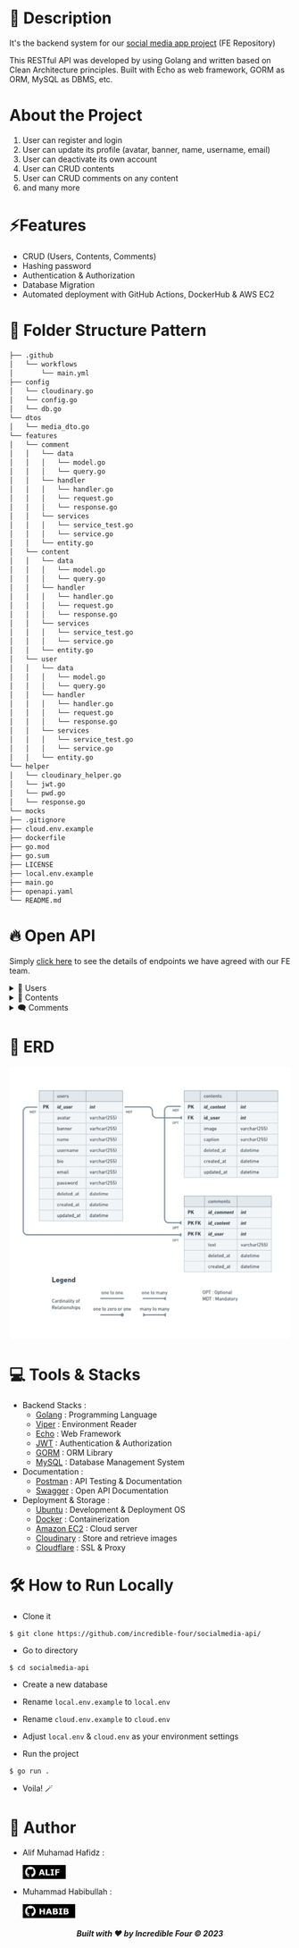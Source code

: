 # 📑 Description

It's the backend system for our [social media app project](https://github.com/incredible-four/socialmedia-app) (FE Repository)

This RESTful API was developed by using Golang and written based on Clean Architecture principles. Built with Echo as web framework, GORM as ORM, MySQL as DBMS, etc.

# About the Project

1. User can register and login
2. User can update its profile (avatar, banner, name, username, email)
3. User can deactivate its own account
4. User can CRUD contents
5. User can CRUD comments on any content
6. and many more

# ⚡Features
- CRUD (Users, Contents, Comments)
- Hashing password
- Authentication & Authorization
- Database Migration
- Automated deployment with GitHub Actions, DockerHub & AWS EC2

# 📂 Folder Structure Pattern

```
├── .github
│   └── workflows
│       └── main.yml
├── config
│   └── cloudinary.go
│   └── config.go
│   └── db.go
└── dtos
│   └── media_dto.go
└── features
│   └── comment
│   │   └── data
│   │   │   └── model.go
│   │   │   └── query.go
│   │   └── handler
│   │   │   └── handler.go
│   │   │   └── request.go
│   │   │   └── response.go
│   │   └── services
│   │   │   └── service_test.go
│   │   │   └── service.go
│   │   └── entity.go
│   └── content
│   │   └── data
│   │   │   └── model.go
│   │   │   └── query.go
│   │   └── handler
│   │   │   └── handler.go
│   │   │   └── request.go
│   │   │   └── response.go
│   │   └── services
│   │   │   └── service_test.go
│   │   │   └── service.go
│   │   └── entity.go
│   └── user
│   │   └── data
│   │   │   └── model.go
│   │   │   └── query.go
│   │   └── handler
│   │   │   └── handler.go
│   │   │   └── request.go
│   │   │   └── response.go
│   │   └── services
│   │   │   └── service_test.go
│   │   │   └── service.go
│   │   └── entity.go
└── helper
│   └── cloudinary_helper.go
│   └── jwt.go
│   └── pwd.go
│   └── response.go
└── mocks
├── .gitignore
├── cloud.env.example
├── dockerfile
├── go.mod
├── go.sum
├── LICENSE
├── local.env.example
├── main.go
├── openapi.yaml
└── README.md
```

# 🔥 Open API

Simply [click here](https://app.swaggerhub.com/apis-docs/ALIFMUHAMADHAFIDZ23/SocialMedia-Group4/1.0.0) to see the details of endpoints we have agreed with our FE team.

<details>
  <summary>👶 Users</summary>
  
| Method      | Endpoint            | Params      | JWT Token   | Function                                |
| ----------- | ------------------- | ----------- | ----------- | --------------------------------------- |
| POST        | /register           | -           | NO          | Register a new user                     |
| POST        | /login              | -           | NO          | Login to the system                     |
| GET         | /users/{username}   | username    | NO          | Show profile (get user & its contents)  |
| GET         | /users              | -           | YES         | Get data user (for edit profile form)   |
| PUT         | /users              | -           | YES         | Update user profile                     |
| DELETE      | /users              | -           | YES         | Deactivate user account                 |
  
</details>

<details>
  <summary>🔖 Contents</summary>
  
| Method      | Endpoint                | Params      | JWT Token   | Function                                |
| ----------- | ----------------------- | ----------- | ----------- | --------------------------------------- |
| GET         | /contents               | -           | NO          | Get all contents                        |
| GET         | /contents/{id_content}  | id_content  | NO          | Get a content by its ID                 |
| POST        | /contents               | -           | YES         | Post a new content                      |
| PUT         | /contents/{id_content}  | id_content  | YES         | Update a content                        |
| DELETE      | /contents/{id_content}  | id_content  | YES         | Delete a content                        |
  
</details>

<details>
  <summary>🗨️ Comments</summary>
  
| Method      | Endpoint                | Params      | JWT Token   | Function                                |
| ----------- | ----------------------- | ----------- | ----------- | --------------------------------------- |
| POST        | /comments/{id_content}  | id_content  | YES         | Post a new comment                      |
| DELETE      | /comments/{id_comment}  | id_comment  | YES         | Delete a comment                        |
  
</details>



# 🔗 ERD

![run](./entity-relationship-diagram.png)
# 💻 Tools & Stacks
- Backend Stacks :
  - [Golang](https://go.dev/) : Programming Language
  - [Viper](https://github.com/spf13/viper) : Environment Reader
  - [Echo](https://echo.labstack.com/) : Web Framework
  - [JWT](https://jwt.io/) : Authentication & Authorization
  - [GORM](https://gorm.io/) : ORM Library
  - [MySQL](https://gorm.io/) : Database Management System
- Documentation :
  - [Postman](https://www.postman.com/) : API Testing & Documentation
  - [Swagger](https://swagger.io/) : Open API Documentation
- Deployment & Storage :
  - [Ubuntu](https://ubuntu.com/) : Development & Deployment OS
  - [Docker](https://docker.com/) : Containerization
  - [Amazon EC2](https://aws.amazon.com/) : Cloud server
  - [Cloudinary](https://cloudinary.com/) : Store and retrieve images
  - [Cloudflare](https://www.cloudflare.com/) : SSL & Proxy

# 🛠️ How to Run Locally

- Clone it

```
$ git clone https://github.com/incredible-four/socialmedia-api/
```

- Go to directory

```
$ cd socialmedia-api
```

- Create a new database

- Rename `local.env.example` to `local.env`
- Rename `cloud.env.example` to `cloud.env`
- Adjust `local.env` & `cloud.env` as your environment settings

- Run the project

```
$ go run .
```
- Voila! 🪄

# 🤖 Author

- Alif Muhamad Hafidz :

    <a target="_blank" href="https://github.com/AlifMuhamadHafidz"><img style="vertical-align: middle;" alt="Alif" src="https://raw.githubusercontent.com/hebobibun/hebobibun/main/assets/Alif.png" width="77"></a>&ensp;

- Muhammad Habibullah :

    <a target="_blank" href="https://github.com/hebobibun"><img style="vertical-align: middle;" alt="Habib" src="https://raw.githubusercontent.com/hebobibun/hebobibun/main/assets/Habib.png" width="94"></a>&ensp;


<h5>
<p align="center">Built with ❤️ by Incredible Four ©️ 2023</p>
</h5>


